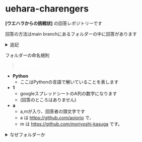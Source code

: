 # uehara-charengers

**[ウエハラからの挑戦状]** の回答レポジトリーです

回答の方法はmain branchにあるフォルダーの中に回答があります
<details><summary>追記</summary>
(ファイルが二つ以上ある場合はmain.pyを実行してください)
</details>

フォルダーの命名規則
> **<span style="color:white">例 python_1_a</span>**

* __Python__
  * ここはPythonの言語で解いていることを表します
* __1__
  * googleスプレッドシートのA列の数字になります
  * (回答のところはありません)
* __a__
  * a,mが入り、回答者の頭文字です
  * a は https://github.com/aoiorio で、
  * m は https://github.com/moriyoshi-kasuga です。

<details><summary>なぜフォルダーか</summary>

- まずファイルだと非常に見栄えが悪い
- README.txtなどをそれぞれに作りたい場合にめんどくさいため
- あと色々と ~~あるが言語化がめんどくさいためSKIP~~

</details>
